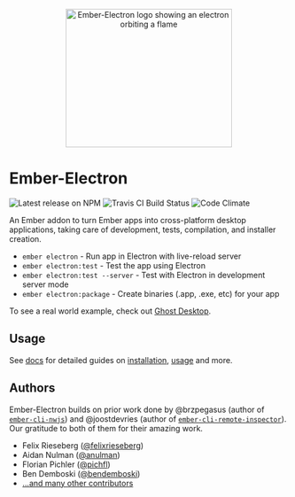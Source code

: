 <p align="center"><img src="https://github.com/felixrieseberg/ember-electron/raw/gh-pages/assets/logo-github%402x.png" alt="Ember-Electron logo showing an electron orbiting a flame" width="300" height="250"></p>

# Ember-Electron

![Latest release on NPM](https://img.shields.io/npm/v/ember-electron.svg) ![Travis CI Build Status](https://secure.travis-ci.org/felixrieseberg/ember-electron.svg?branch=master) ![Code Climate](https://codeclimate.com/github/felixrieseberg/ember-electron.svg)

An Ember addon to turn Ember apps into cross-platform desktop applications, taking care of development, tests, compilation, and installer creation.

* `ember electron` - Run app in Electron with live-reload server
* `ember electron:test` - Test the app using Electron
* `ember electron:test --server` - Test with Electron in development server mode
* `ember electron:package` - Create binaries (.app, .exe, etc) for your app

To see a real world example, check out [Ghost Desktop](https://github.com/tryghost/Ghost-Desktop).

## Usage

See [docs](docs) for detailed guides on [installation](docs/guides/installation.md), [usage](docs/guides/usage.md) and more.

## Authors

Ember-Electron builds on prior work done by @brzpegasus (author of [`ember-cli-nwjs`](https://github.com/brzpegasus/ember-cli-nwjs)) and @joostdevries (author of [`ember-cli-remote-inspector`](https://github.com/joostdevries/ember-cli-remote-inspector)). Our gratitude to both of them for their amazing work.

* Felix Rieseberg ([@felixrieseberg](https://github.com/felixriesberg))
* Aidan Nulman ([@anulman](https://github.com/anulman))
* Florian Pichler ([@pichfl](https://github.com/pichfl))
* Ben Demboski ([@bendemboski](https://github.com/bendemboski))
* [...and many other contributors](https://github.com/felixrieseberg/ember-electron/graphs/contributors)
